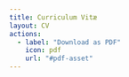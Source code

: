 ```yaml
---
title: Curriculum Vitæ
layout: CV
actions:
  - label: "Download as PDF"
    icon: pdf
    url: "#pdf-asset"
---
```

